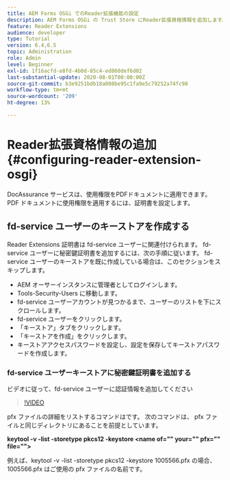 ```yaml
---
title: AEM Forms OSGi でのReader拡張機能の設定
description: AEM Forms OSGi の Trust Store にReader拡張資格情報を追加します。
feature: Reader Extensions
audience: developer
type: Tutorial
version: 6.4,6.5
topic: Administration
role: Admin
level: Beginner
exl-id: 1f16acfd-e8fd-4b0d-85c4-ed860def6d02
last-substantial-update: 2020-08-01T00:00:00Z
source-git-commit: b3e9251bdb18a008be95c1fa9e5c79252a74fc98
workflow-type: tm+mt
source-wordcount: '209'
ht-degree: 13%

---
```


# Reader拡張資格情報の追加{#configuring-reader-extension-osgi}

DocAssurance サービスは、使用権限をPDFドキュメントに適用できます。 PDF ドキュメントに使用権限を適用するには、証明書を設定します。

## fd-service ユーザーのキーストアを作成する

Reader Extensions 証明書は fd-service ユーザーに関連付けられます。 fd-service ユーザーに秘密鍵証明書を追加するには、次の手順に従います。 fd-service ユーザーのキーストアを既に作成している場合は、このセクションをスキップします。

* AEM オーサーインスタンスに管理者としてログインします。
* Tools-Security-Users に移動します。
* fd-service ユーザーアカウントが見つかるまで、ユーザーのリストを下にスクロールします。
* fd-service ユーザーをクリックします。
* 「キーストア」タブをクリックします。
* 「キーストアを作成」をクリックします。
* キーストアアクセスパスワードを設定し、設定を保存してキーストアパスワードを作成します。

### fd-service ユーザーキーストアに秘密鍵証明書を追加する

ビデオに従って、fd-service ユーザーに認証情報を追加してください

>[!VIDEO](https://video.tv.adobe.com/v/335849?quality=12&learn=on)


pfx ファイルの詳細をリストするコマンドはです。 次のコマンドは、 pfx ファイルと同じディレクトリにあることを前提としています。

**keytool -v -list -storetype pkcs12 -keystore &lt;name of=&quot;&quot; your=&quot;&quot; pfx=&quot;&quot; file=&quot;&quot;>**

例えば、keytool -v -list -storetype pkcs12 -keystore 1005566.pfx の場合、1005566.pfx はご使用の pfx ファイルの名前です。
